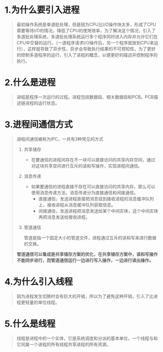 # 1.为什么要引入进程

> 最初操作系统是单道批处理，但是因为CPU比I/O操作快太多，形成了CPU需要等待I/O的情况，降低了CPU的使用效率，为了解决这个情况，引入了多道批处理系统，多道批处理系统运行多个程序同时进入内存并允许它们在CPU中交替的运行。（一道程序请求I/O操作后，另一个程序就放到CPU来运行），这样就导致了异步性，异步会导致执行结果的不可预知性，为了更好的控制多道程序的运行，引入了进程的概念，以便更好的描述并控制程序的执行。

# 2.什么是进程

> 进程是程序一次运行的过程。进程包括数据段、相关数据段和PCB。PCB描述链进程的运行状态。

# 3.进程间通信方式

> 进程间通信被称为IPC，一共有3种常见的方式
>
> 1. 共享储存
>
>    - 在要通信的进程间存在不一块可以直接访问的共享内存空间，通过对这块共享空间进行互斥的读和写操作，实现进程间通信。
>
> 2. 消息传递
>
>    - 如果要通信的进程直接不存在可以直接访问的共享内存，那么可以使用消息传递方法。消息传递分为直接通信和间接通信。
>      - 直接通信，发送进程直接把消息挂到接收进程的消息缓冲队列上，接收进程从消息缓冲队列获取信息。
>      - 间接通信，发送进程把消息发送给某个中间实体，这个中间实体再把消息发送给接收进程。
>
> 3. 管道通信
>
>    管道是指一个固定大小的管道文件，进程通过互斥的读和写来进行数据的交换。
>
>  **管道通信可以看成是共享储存方案的优化，在共享储存方案中，读和写操作不能同步进行，而管道通信运行一边进行写入操作，一边进行读出操作。**

# 4.为什么引入线程

> 因为进程发生切换时会有巨大的开销，所以为了避免这种开销，引入了比进程更轻量的单位线程。

# 5.什么是线程

> 线程是进程中的一个实体，它是系统调度和分派的基本单位，一个线程与和它同属一个进程的所有线程共享进程的所有资源。